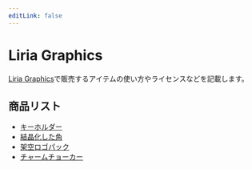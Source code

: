 ```yaml
---
editLink: false
---
```


# Liria Graphics

[Liria Graphics](https://eicosapenta.booth.pm)で販売するアイテムの使い方やライセンスなどを記載します。

## 商品リスト

- [キーホルダー]()
- [結晶化した角]()
- [架空ロゴパック]()
- [チャームチョーカー]()
